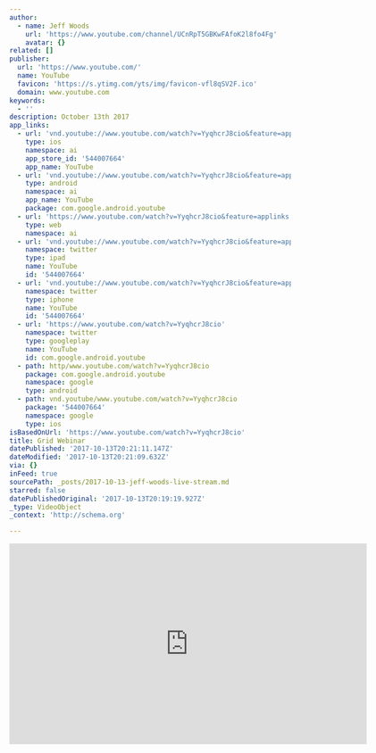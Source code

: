```yaml
---
author:
  - name: Jeff Woods
    url: 'https://www.youtube.com/channel/UCnRpT5GBKwFAfoK2l8fo4Fg'
    avatar: {}
related: []
publisher:
  url: 'https://www.youtube.com/'
  name: YouTube
  favicon: 'https://s.ytimg.com/yts/img/favicon-vfl8qSV2F.ico'
  domain: www.youtube.com
keywords:
  - ''
description: October 13th 2017
app_links:
  - url: 'vnd.youtube://www.youtube.com/watch?v=YyqhcrJ8cio&feature=applinks'
    type: ios
    namespace: ai
    app_store_id: '544007664'
    app_name: YouTube
  - url: 'vnd.youtube://www.youtube.com/watch?v=YyqhcrJ8cio&feature=applinks'
    type: android
    namespace: ai
    app_name: YouTube
    package: com.google.android.youtube
  - url: 'https://www.youtube.com/watch?v=YyqhcrJ8cio&feature=applinks'
    type: web
    namespace: ai
  - url: 'vnd.youtube://www.youtube.com/watch?v=YyqhcrJ8cio&feature=applinks'
    namespace: twitter
    type: ipad
    name: YouTube
    id: '544007664'
  - url: 'vnd.youtube://www.youtube.com/watch?v=YyqhcrJ8cio&feature=applinks'
    namespace: twitter
    type: iphone
    name: YouTube
    id: '544007664'
  - url: 'https://www.youtube.com/watch?v=YyqhcrJ8cio'
    namespace: twitter
    type: googleplay
    name: YouTube
    id: com.google.android.youtube
  - path: http/www.youtube.com/watch?v=YyqhcrJ8cio
    package: com.google.android.youtube
    namespace: google
    type: android
  - path: vnd.youtube/www.youtube.com/watch?v=YyqhcrJ8cio
    package: '544007664'
    namespace: google
    type: ios
isBasedOnUrl: 'https://www.youtube.com/watch?v=YyqhcrJ8cio'
title: Grid Webinar
datePublished: '2017-10-13T20:21:11.147Z'
dateModified: '2017-10-13T20:21:09.632Z'
via: {}
inFeed: true
sourcePath: _posts/2017-10-13-jeff-woods-live-stream.md
starred: false
datePublishedOriginal: '2017-10-13T20:19:19.927Z'
_type: VideoObject
_context: 'http://schema.org'

---
```

<iframe src="https://cdn.embedly.com/widgets/media.html?src=https%3A%2F%2Fwww.youtube.com%2Fembed%2FYyqhcrJ8cio%3Ffeature%3Doembed&amp;url=http%3A%2F%2Fwww.youtube.com%2Fwatch%3Fv%3DYyqhcrJ8cio&amp;image=https%3A%2F%2Fi.ytimg.com%2Fvi%2FYyqhcrJ8cio%2Fhqdefault.jpg&amp;key=a715cf41cc93453ca338d350cd26f87b&amp;type=text%2Fhtml&amp;schema=youtube" width="640" height="360" scrolling="no" frameborder="0" allowfullscreen="" style=""></iframe>
